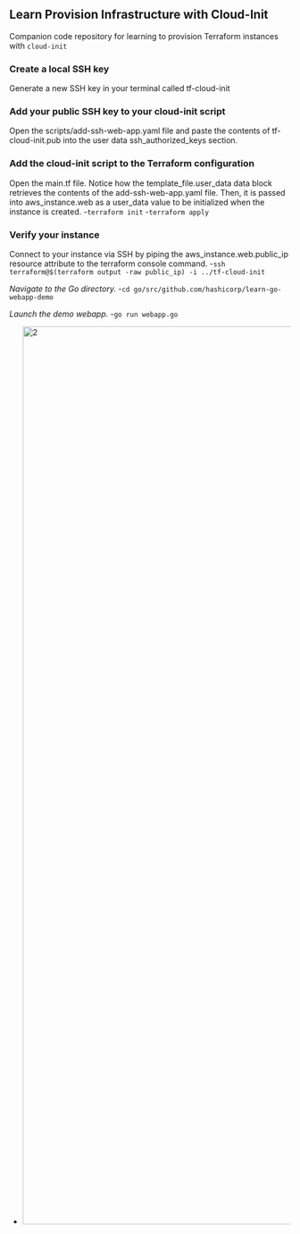 ## Learn Provision Infrastructure with Cloud-Init
Companion code repository for learning to provision Terraform instances with `cloud-init`

### Create a local SSH key
Generate a new SSH key in your terminal called tf-cloud-init

### Add your public SSH key to your cloud-init script
Open the scripts/add-ssh-web-app.yaml file and paste the contents of tf-cloud-init.pub into the user data ssh_authorized_keys section.

### Add the cloud-init script to the Terraform configuration
Open the main.tf file. Notice how the template_file.user_data data block retrieves the contents of the add-ssh-web-app.yaml file. Then, it is passed into aws_instance.web as a user_data value to be initialized when the instance is created.
-`terraform init`
-`terraform apply`

### Verify your instance
Connect to your instance via SSH by piping the aws_instance.web.public_ip resource attribute to the terraform console command.
-`ssh terraform@$(terraform output -raw public_ip) -i ../tf-cloud-init`

*Navigate to the Go directory.*
-`cd go/src/github.com/hashicorp/learn-go-webapp-demo`

*Launch the demo webapp.*
-`go run webapp.go`
- <img width="1608" alt="2" src="https://user-images.githubusercontent.com/33342822/150629317-81774f13-c1b4-4f3b-b6f2-271911c8da28.png">
